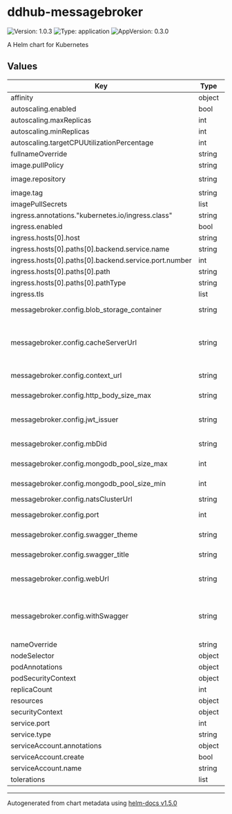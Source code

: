 # ddhub-messagebroker

![Version: 1.0.3](https://img.shields.io/badge/Version-1.0.3-informational?style=flat-square) ![Type: application](https://img.shields.io/badge/Type-application-informational?style=flat-square) ![AppVersion: 0.3.0](https://img.shields.io/badge/AppVersion-0.3.0-informational?style=flat-square)

A Helm chart for Kubernetes

## Values

| Key | Type | Default | Description |
|-----|------|---------|-------------|
| affinity | object | `{}` |  |
| autoscaling.enabled | bool | `false` |  |
| autoscaling.maxReplicas | int | `100` |  |
| autoscaling.minReplicas | int | `1` |  |
| autoscaling.targetCPUUtilizationPercentage | int | `80` |  |
| fullnameOverride | string | `"ddhub-messagebroker"` |  |
| image.pullPolicy | string | `"IfNotPresent"` |  |
| image.repository | string | `"aemoprivatecontainerregistry.azurecr.io/ddhub-messagebroker"` |  |
| image.tag | string | `"canary"` |  |
| imagePullSecrets | list | `[]` |  |
| ingress.annotations."kubernetes.io/ingress.class" | string | `"azure/application-gateway"` |  |
| ingress.enabled | bool | `false` |  |
| ingress.hosts[0].host | string | `"ddhub-test.energyweb.org"` |  |
| ingress.hosts[0].paths[0].backend.service.name | string | `"ddhub-messagebroker-test"` |  |
| ingress.hosts[0].paths[0].backend.service.port.number | int | `80` |  |
| ingress.hosts[0].paths[0].path | string | `"/"` |  |
| ingress.hosts[0].paths[0].pathType | string | `"Prefix"` |  |
| ingress.tls | list | `[]` |  |
| messagebroker.config.blob_storage_container | string | `"file"` | (optional string, default file) the container name for uploaded files in blob storage |
| messagebroker.config.cacheServerUrl | string | `"https://identitycache-staging.energyweb.org/v1"` | (optional string, default https://identitycache-dev.energyweb.org/) An URL to Identity Cache server, more info https://github.com/energywebfoundation/iam-cache-server |
| messagebroker.config.context_url | string | `"https://ddhub-test.energyweb.org"` | (optional string, default https://ddhub-test.energyweb.org) the ddhub server url |
| messagebroker.config.http_body_size_max | string | `"122880k"` | (optional string, default 122880k) the http request body max limit |
| messagebroker.config.jwt_issuer | string | `"https://ddhub-test.energyweb.org"` | (optional string, default https://ddhub-test.energyweb.org matching ingress) jwt token issuer |
| messagebroker.config.mbDid | string | `"did:ethr:0x5aEa5Bf5c5b341A0BF30Cc5b51b77Fb9807F1b52"` | (required string) it is the DID identifier corresponding to the PRIVATE_KEY |
| messagebroker.config.mongodb_pool_size_max | int | `10` | (optional string, default file) the container name for uploaded files in blob storage |
| messagebroker.config.mongodb_pool_size_min | int | `5` | (optional string, default file) the container name for uploaded files in blob storage |
| messagebroker.config.natsClusterUrl | string | `"nats://dsb-nats.nats.svc:4222"` | NATS Jetstream node url |
| messagebroker.config.port | int | `9000` | (optional int, default 3000) Port number to be used by DSB Message Broker to listen to |
| messagebroker.config.swagger_theme | string | `"original"` | (optional string, default original) the swagger UI theme |
| messagebroker.config.swagger_title | string | `"DDHub Message Broker"` | (optional string, default file) the swagger UI page title |
| messagebroker.config.webUrl | string | `"https://volta-rpc.energyweb.org/"` | (optional string, default https://volta-rpc.energyweb.org/) An URL to EW blockchain node (default |
| messagebroker.config.withSwagger | string | `"true"` | (optional bool, default true) Boolean that enables or disables hosting Swagger API documentation alongside DSB Message Broker endpoints, if true then http://{URL}:{PORT}/swagger is available |
| nameOverride | string | `"ddhub-messagebroker"` |  |
| nodeSelector | object | `{}` |  |
| podAnnotations | object | `{}` |  |
| podSecurityContext | object | `{}` |  |
| replicaCount | int | `1` |  |
| resources | object | `{}` |  |
| securityContext | object | `{}` |  |
| service.port | int | `80` |  |
| service.type | string | `"LoadBalancer"` |  |
| serviceAccount.annotations | object | `{}` |  |
| serviceAccount.create | bool | `true` |  |
| serviceAccount.name | string | `""` |  |
| tolerations | list | `[]` |  |

----------------------------------------------
Autogenerated from chart metadata using [helm-docs v1.5.0](https://github.com/norwoodj/helm-docs/releases/v1.5.0)
